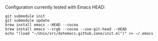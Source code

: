 Configuration currently tested with Emacs HEAD:

    git submodule init
    git submodule update
    brew install emacs --HEAD --cocoa
    brew install emacs --srgb --cocoa --use-git-head --HEAD
    echo "(load "~/Unix/src/dotemacs.github.zane/init.el")" >> ~/.emacs
